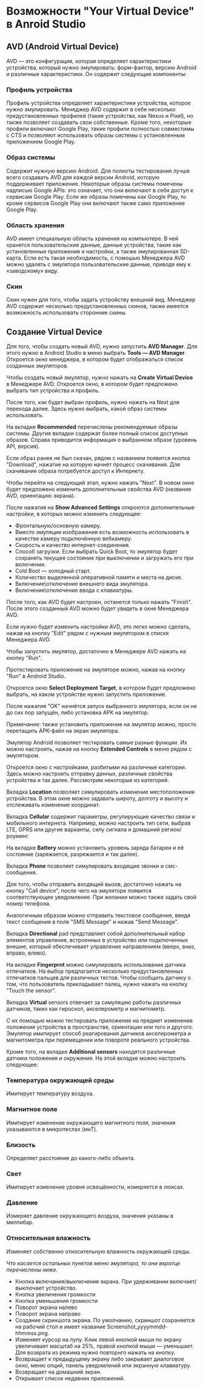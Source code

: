 # Возможности "Your Virtual Device" в Anroid Studio

## AVD (Android Virtual Device)

AVD — это конфигурация, которая определяет характеристики устройства, который нужно эмулировать: форм-фактор, версию Android и различные характеристики. Он содержит следующие компоненты:

### Профиль устройства

Профиль устройства определяет характеристики устройства, которое нужно эмулировать. Менеджер AVD содержит в себе несколько предустановленных профилей (такие устройства, как Nexus и Pixel), но также позволяет создавать свои собственные. Кроме того, некоторые профили включают Google Play, такие профили полностью совместимы с CTS и позволяют использовать образы системы с установленным приложением Google Play.

### Образ системы

Содержит нужную версию Android. Для полноты тестирования лучше всего создавать AVD для каждой версии Android, которую поддерживает приложение. Некоторые образы системы помечены надписью Google APIs: это означает, что они включают в себя доступ к сервисам Google Play. Если же образы помечены как Google Play, то кроме сервисов Google Play они включают также само приложение Google Play.

### Область хранения

AVD имеет специальную область хранения на компьютере. В ней хранятся пользовательские данные, данные устройства, такие как установленные приложения и настройки, а также эмулированная SD-карта. Если есть такая необходимость, с помошью Менеджера AVD можно удалять с эмулятора пользовательские данные, приводя ему к «заводскому» виду.

### Скин

Скин нужен для того, чтобы задать устройству внешний вид. Менеджер AVD содержит несколько предустановленных скинов, также имеется возможность использовать сторонние скины.

## Создание Virtual Device

Для того, чтобы создать новый AVD, нужно запустить **AVD Manager**. Для этого нужно в Android Studio в меню выбрать **Tools — AVD Manager**. Откроется окно менеджера, в котором будет отображаться список созданных эмуляторов.

Чтобы создать новый эмулятор, нужно нажать на **Create Virtual Device** в Менеджере AVD. Откроется окно, в котором будет предложено выбрать тип устройства и профиль.

После того, как будет выбран профиль, нужно нажать на Next для перехода далее. Здесь нужно выбрать, какой образ системы использовать.

На вкладке **Recommended** перечислены рекомендуемые образы системы. Другие вкладки содержат более полный список доступных образов. Справа приводится информация о выбранном образе (уровень API, версия).

Если образ ранее не был скачан, рядом с названием появится кнопка "Download", нажатие на которую начнёт процесс скачивания. Для скачивания образа потребуется доступ к Интернету.

Чтобы перейти на следующий этап, нужно нажать "Next". В новом окне будет предложено изменить дополнительные свойства AVD (название AVD, ориентацию экрана).

После нажатия на **Show Advanced Settings** откроются дополнительные настройки, в которых можно изменить следующее:

- Фронтальную/основную камеру.
- Вместо эмуляции изображения есть возможность использовать в качестве камеру подключённую вебкамеру.
- Скорость и качество интернет-соединения.
- Способ загрузки. Если выбрать Quick Boot, то эмулятор будет сохранять текущее состояние при выключении и загружать его при включении.
- Cold Boot — холодный старт.
- Количество выделенной оперативной памяти и места на диске.
- Включение\отключение внешнего вида эмулятора.
- Включение\отключение ввода с клавиатуры.

После того, как AVD будет настроен, останется только нажать "Finish". После этого созданный AVD можно будет увидеть в окне Менеджера AVD.

Если нужно будет изменить настройки AVD, это легко можно сделать, нажав на кнопку "Edit" рядом с нужным эмулятором в списке Менеджера AVD.

Чтобы запустить эмулятор, достаточно в Менеджере AVD нажать на кнопку "Run".

Протестировать приложение на эмуляторе можно, нажав на кнопку "Run" в Android Studio.

Откроется окно **Select Deployment Target**, в котором будет предложено выбрать, на каком устройстве нужно запустить приложение.

После нажатия "OK" начнётся запуск выбранного эмулятора, если он не до сих пор запущён, либо установка APK на эмулятор.

Примечание: также установить приложение на эмулятор можно, просто перетащить APK-файл на экран эмулятора.

Эмулятор Android позволяет тестировать самые разные функции. Их можно настроить, нажав на кнопку **Extended Controls** в меню рядом с эмулятором.

Откроется окно с настройками, разбитыми на различные категории. Здесь можно настроить отправку данных, различные свойства устройства и так далее. Рассмотрим некоторые из категорий.

Вкладка **Location** позволяет симулировать изменение местоположения устройства. В этом окне можно задавать широту, долготу и высоту и отслеживать изменение координат.

Вкладка **Cellular** содержит параметры, регулирующие качество связи и мобильного интернета. Например, можно настроить тип сети, выбрав LTE, GPRS или другие варианты, силу сигнала и домашний регион/роуминг.

На вкладке **Battery** можно установить уровень заряда батареи и её состояние (заряжается, разряжается и так далее).

Вкладка **Phone** позволяет симулировать входящие звонки и смс-сообщения.

Для того, чтобы отправить входящий вызов, достаточно нажать на кнопку "Call device", после чего на эмуляторе появится соответствующее уведомление. При желании можно также задать свой номер телефона.

Аналогичным образом можно отправить текстовое сообщение, введя текст сообщения в поле "SMS Message" и нажав "Send Message".

Вкладка **Directional** pad представляет собой дополнительный набор элементов управления, встроенных в устройство или подключенных внешне, который обеспечивает управление направлением (вверх, вниз, вправо, влево).

На вкладке **Fingerprnt** можно симулировать использование датчика отпечатков. На выбор предлагается несколько предустановленных отпечатков пальцев для различных тестов. Чтобы сообщить датчику о том, что пользователь прикладывает палец, нужно нажать на кнопку "Touch the sensor".

Вкладка **Virtual** sensors отвечает за симуляцию работы различных датчиков, таких как гироскоп, акселерометр и магнитометр.

С их помощью можно тестировать приложение на предмет изменения положения устройства в пространстве, ориентации или того и другого. Эмулятор имитирует способ реагирования датчиков акселерометра и магнитометра при перемещении или повороте реального устройства.

Кроме того, на вкладке **Additional sensors** находятся различные датчики положения и окружения. На этой вкладке можно настроить следующее:

### Температура окружающей среды

Имитирует температуру воздуха.

### Магнитное поле

Имитирует изменение окружающего магнитного поля, значения указываются в микротеслах (мкТ).

### Близость

Определяет расстояние до какого-либо объекта.

### Свет

Имитирует изменение уровня освещённости, измеряется в люксах.

### Давление

Измеряет давление окружающего воздуха, значения указаны в миллибар.

### Относительная влажность

Изменяет собственно относительную влажность окружающей среды.

*Что касается остальных пунктов меню эмулятора, то они вкратце перечислены ниже.*

- Кнопка включания/выключения экрана. При удерживании включает/выключает устройство.
- Кнопка увеличения громкости
- Кнопка уменьшения громкости
- Поворот экрана  налево
- Поворот экрана направо
- Создание скриншота экрана. По умолчанию, скриншот сохраняется на рабочий стол и имеет название Screenshot_yyyymmdd-hhmmss.png.
- Изменяет курсор на лупу. Клик левой кнопкой мыши по экрану увеличивает масштаб на 25%, правой кнопкой мыши — уменьшает. Для возврата из режима нужно повторнго нажать на кнопку.
- Возвращает к предыдущему экрану либо закрывает диалоговое окно, меню опций, панель уведомлений или экранную клавиатуру.
- Возвращает на домашний экран.
- Открывает список недавних приложений.
